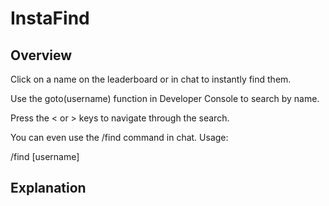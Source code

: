 # InstaFind

## Overview

Click on a name on the leaderboard or in chat to instantly find them.

Use the goto(username) function in Developer Console to search by name.

Press the < or > keys to navigate through the search.

You can even use the /find command in chat. Usage:

/find [username]

## Explanation
